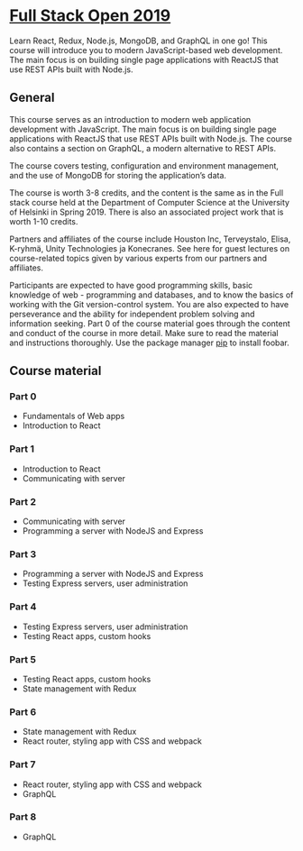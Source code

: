 # [Full Stack Open 2019](https://fullstackopen.com/en/ "Full Stack Open 2019 Homepage")

Learn React, Redux, Node.js, MongoDB, and GraphQL in one go! This course will introduce you to modern JavaScript-based web development. The main focus is on building single page applications with ReactJS that use REST APIs built with Node.js.

## General

This course serves as an introduction to modern web application development with JavaScript. The main focus is on building single page applications with ReactJS that use REST APIs built with Node.js. The course also contains a section on GraphQL, a modern alternative to REST APIs.

The course covers testing, configuration and environment management, and the use of MongoDB for storing the application’s data.

The course is worth 3-8 credits, and the content is the same as in the Full stack course held at the Department of Computer Science at the University of Helsinki in Spring 2019. There is also an associated project work that is worth 1-10 credits.

Partners and affiliates of the course include Houston Inc, Terveystalo, Elisa, K-ryhmä, Unity Technologies ja Konecranes. See here for guest lectures on course-related topics given by various experts from our partners and affiliates.

Participants are expected to have good programming skills, basic knowledge of web - programming and databases, and to know the basics of working with the Git version-control system. You are also expected to have perseverance and the ability for independent problem solving and information seeking.
Part 0 of the course material goes through the content and conduct of the course in more detail. Make sure to read the material and instructions thoroughly.
Use the package manager [pip](https://pip.pypa.io/en/stable/) to install foobar.

## Course material

### Part 0
* Fundamentals of Web apps
* Introduction to React

### Part 1
* Introduction to React
* Communicating with server

### Part 2
* Communicating with server
* Programming a server with NodeJS and Express

### Part 3
* Programming a server with NodeJS and Express
* Testing Express servers, user administration

### Part 4
* Testing Express servers, user administration
* Testing React apps, custom hooks

### Part 5
* Testing React apps, custom hooks
* State management with Redux

### Part 6
* State management with Redux
* React router, styling app with CSS and webpack

### Part 7
* React router, styling app with CSS and webpack
* GraphQL

### Part 8
* GraphQL
